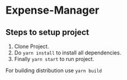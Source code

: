 # Expense-Manager
## Steps to setup project
1. Clone Project.
2. Do `yarn install` to install all dependencies.
3. Finally `yarn start` to run project.

For building distribution use `yarn build`